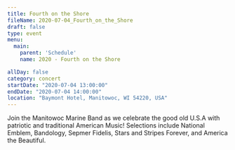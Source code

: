 ```yaml
---
title: Fourth on the Shore
fileName: 2020-07-04_Fourth_on_the_Shore
draft: false
type: event
menu: 
  main:
    parent: 'Schedule'
    name: 2020 - Fourth on the Shore

allDay: false
category: concert
startDate: "2020-07-04 13:00:00"
endDate: "2020-07-04 14:00:00"
location: "Baymont Hotel, Manitowoc, WI 54220, USA"
---
```

Join the Manitowoc Marine Band as we celebrate the good old U.S.A with patriotic and traditional American Music!  Selections include National Emblem, Bandology, Sepmer Fidelis, Stars and Stripes Forever, and America the Beautiful.
